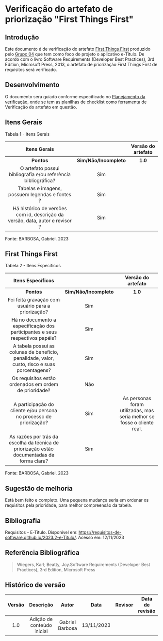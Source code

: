 # **Verificação do artefato de priorização "First Things First"**

## **Introdução**

Este documento é de verificação do artefato [First Things First](https://github.com/Requisitos-de-Software/2023.2-e-Titulo/blob/main/docs/elicitacao/priorizacao/firstThingsFirst.md) produzido pelo [Grupo 04](https://github.com/Requisitos-de-Software/2023.2-e-Titulo) que tem como foco do projeto o aplicativo e-Título. De acordo com o livro Software Requirements (Developer Best Practices), 3rd Edition, Microsoft Press, 2013, o artefato de priorização First Things First de requisitos será verificado.


## **Desenvolvimento**

O documento será guiado conforme especificado no [Planejamento da verificação](https://requisitos-de-software.github.io/2023.2-BRBMobilidade/Verifica%C3%A7%C3%A3o/01-planejamento-verificacao-grupo4/), onde se tem as planilhas de checklist como ferramenta de Verificação do artefato em questão.


## **Itens Gerais**

Tabela 1 - Itens Gerais

| Itens Gerais |      |    Versão do artefato  |
| :------:   | :----: | :-----: |
|    **Pontos**    | **Sim/Não/Incompleto**  |    **1.0**    |
| O artefato possui bibliografia e/ou referência bibliográfica? |    Sim   |     |
| Tabelas e imagens, possuem legendas e fontes ? |  Sim    |        |
| Há histórico de versões com id, descrição da versão, data, autor e revisor ?  |  Sim  |

Fonte: BARBOSA, Gabriel. 2023

## **First Things First**

Tabela 2 - Itens Específicos

| Itens Específicos |      |    Versão do artefato |
| :------:   | :----: | :-----: |
|    **Pontos**    | **Sim/Não/Incompleto**  |    **1.0**    |
| Foi feita gravação com usuário para a priorização? |    Sim   |     |
| Há no documento a especificação dos participantes e seus respectivos papéis?  |  Sim  |
| A tabela possui as colunas de benefício, penalidade, valor, custo, risco e suas porcentagens? |   Sim  |       | 
| Os requisitos estão ordenados em ordem de prioridade?  |   Não  |    |
| A participação do cliente e/ou persona no processo de priorização?  | Sim | As personas foram utilizadas, mas seria melhor se fosse o cliente real. |
| As razões por trás da escolha da técnica de priorização estão documentadas de forma clara? | Sim |    | 

Fonte: BARBOSA, Gabriel. 2023

## **Sugestão de melhoria**

Está bem feito e completo. Uma pequena mudança seria em ordenar os requisitos pela prioridade, para melhor compreensão da tabela.

## **Bibliografia**

Requisitos - E-Título. Disponível em: https://requisitos-de-software.github.io/2023.2-e-Titulo/. Acesso em: 12/11/2023

## **Referência Bibliográfica**

> Wiegers, Karl; Beatty, Joy.Software Requirements (Developer Best Practices), 3rd Edition, Microsoft Press

## **Histórico de versão**


| Versão |          Descrição              |     Autor      |      Data      |   Revisor     |    Data de revisão    |  
|:------:|:-------------------------------:|:--------------:|:--------------:|:-------------:|:---------------------:|
|  1.0   | Adição de conteúdo inicial  | Gabriel Barbosa          | 13/11/2023   |              |                       |